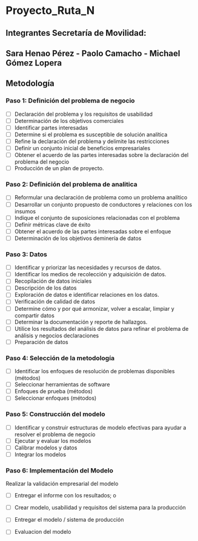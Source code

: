 # Proyecto_Ruta_N


## Integrantes Secretaría de Movilidad:
## Sara Henao Pérez - Paolo Camacho - Michael Gómez Lopera


## Metodología

### Paso 1: Definición del problema de negocio
- [ ] Declaración del problema y los requisitos de usabilidad
- [ ] Determinación de los objetivos comerciales
- [ ] Identificar partes interesadas
- [ ] Determine si el problema es susceptible de solución analítica
- [ ] Refine la declaración del problema y delimite las restricciones
- [ ] Definir un conjunto inicial de beneficios empresariales
- [ ] Obtener el acuerdo de las partes interesadas sobre la declaración del problema del negocio
- [ ] Producción de un plan de proyecto.
### Paso 2: Definición del problema de analitica
- [ ] Reformular una declaración de problema como un problema analítico
- [ ] Desarrollar un conjunto propuesto de conductores y relaciones con los insumos
- [ ] Indique el conjunto de suposiciones relacionadas con el problema
- [ ] Definir métricas clave de éxito
- [ ] Obtener el acuerdo de las partes interesadas sobre el enfoque
- [ ] Determinación de los objetivos deminería de datos
### Paso 3: Datos
- [ ] Identificar y priorizar las necesidades y recursos de datos.
- [ ] Identificar los medios de recolección y adquisición de datos.
- [ ] Recopilación de datos iniciales
- [ ] Descripción de los datos
- [ ] Exploración de datos e identificar relaciones en los datos.
- [ ] Verificación de calidad de datos
- [ ] Determine cómo y por qué armonizar, volver a escalar, limpiar y compartir datos
- [ ] Determinar la documentación y reporte de hallazgos.
- [ ] Utilice los resultados del análisis de datos para refinar el problema de análisis y negocios declaraciones
- [ ] Preparación de datos
### Paso 4: Selección de la metodología
- [ ] Identificar los enfoques de resolución de problemas disponibles (métodos)
- [ ] Seleccionar herramientas de software
- [ ] Enfoques de prueba (métodos)
- [ ] Seleccionar enfoques (métodos)
### Paso 5: Construcción del modelo
- [ ] Identificar y construir estructuras de modelo efectivas para ayudar a resolver el problema de negocio
- [ ] Ejecutar y evaluar los modelos
- [ ] Calibrar modelos y datos
- [ ] Integrar los modelos
### Paso 6: Implementación del Modelo
Realizar la validación empresarial del modelo
- [ ] Entregar el informe con los resultados; o
- [ ] Crear modelo, usabilidad y requisitos del sistema para la producción
- [ ] Entregar el modelo / sistema de producción
- [ ] Evaluacion del modelo




